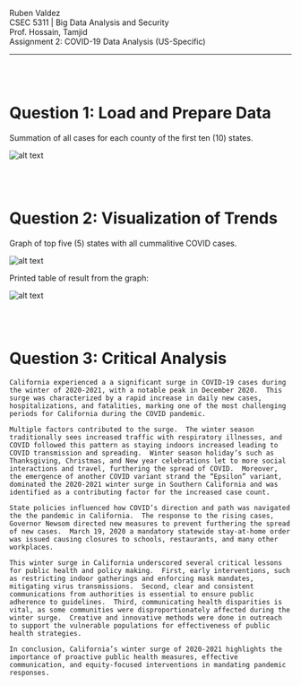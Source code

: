 Ruben Valdez <br>
CSEC 5311 | Big Data Analysis and Security <br>
Prof. Hossain, Tamjid <br>
Assignment 2: COVID-19 Data Analysis (US-Specific) <br>

---

<br><br>

# Question 1: Load and Prepare Data

Summation of all cases for each county of the first ten (10) states.

![alt text](<Screenshot 2025-02-02 at 10.14.49 PM.png>)


<br><br>

# Question 2: Visualization of Trends

Graph of top five (5) states with all cummalitive COVID cases.

![alt text](<Screenshot 2025-02-03 at 9.31.07 AM.png>)

Printed table of result from the graph:

![alt text](<Screenshot 2025-02-03 at 9.32.18 AM.png>)

<br><br>

# Question 3: Critical Analysis

    California experienced a a significant surge in COVID-19 cases during the winter of 2020-2021, with a notable peak in December 2020.  This surge was characterized by a rapid increase in daily new cases, hospitalizations, and fatalities, marking one of the most challenging periods for California during the COVID pandemic.  
        
    Multiple factors contributed to the surge.  The winter season traditionally sees increased traffic with respiratory illnesses, and COVID followed this pattern as staying indoors increased leading to COVID transmission and spreading.  Winter season holiday’s such as Thanksgiving, Christmas, and New year celebrations let to more social interactions and travel, furthering the spread of COVID.  Moreover, the emergence of another COVID variant strand the “Epsilon” variant, dominated the 2020-2021 winter surge in Southern California and was identified as a contributing factor for the increased case count.
        
    State policies influenced how COVID’s direction and path was navigated the the pandemic in California.  The response to the rising cases, Governor Newsom directed new measures to prevent furthering the spread of new cases.  March 19, 2020 a mandatory statewide stay-at-home order was issued causing closures to schools, restaurants, and many other workplaces.  
        
    This winter surge in California underscored several critical lessons for public health and policy making.  First, early interventions, such as restricting indoor gatherings and enforcing mask mandates, mitigating virus transmissions.  Second, clear and consistent communications from authorities is essential to ensure public adherence to guidelines.  Third, communicating health disparities is vital, as some communities were disproportionately affected during the winter surge.  Creative and innovative methods were done in outreach to support the vulnerable populations for effectiveness of public health strategies. 
        
    In conclusion, California’s winter surge of 2020-2021 highlights the importance of proactive public health measures, effective communication, and equity-focused interventions in mandating pandemic responses.  
        